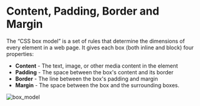 # Content, Padding, Border and Margin

The “CSS box model” is a set of rules that determine the dimensions of every element in a web page. It gives each box (both inline and block) four properties:

- **Content** - The text, image, or other media content in the element
- **Padding** - The space between the box's content and its border
- **Border** - The line between the box's padding and margin
- **Margin** - The space between the box and the surrounding boxes.

![box_model](https://tutorialehtml.com/assets_tutorials/img/boxmodel.gif)
